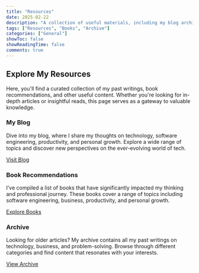 ```yaml
---
title: "Resources"
date: 2025-02-22
description: "A collection of useful materials, including my blog archive and book recommendations."
tags: ["Resources", "Books", "Archive"]
categories: ["General"]
showToc: false
showReadingTime: false
comments: true
---
```


<div class="resources-container">

## Explore My Resources  

<p class="justified-text">
Here, you'll find a curated collection of my past writings, book recommendations, and other useful content. Whether you're looking for in-depth articles or insightful reads, this page serves as a gateway to valuable knowledge.
</p>

### My Blog
<p class="justified-text">
Dive into my blog, where I share my thoughts on technology, software engineering, productivity, and personal growth. Explore a wide range of topics and discover new perspectives on the ever-evolving world of tech.
</p>

<a href="/blog" class="cta-button">Visit Blog</a>

### Book Recommendations  
<p class="justified-text">
I’ve compiled a list of books that have significantly impacted my thinking and professional journey. These books cover a range of topics including software engineering, business, productivity, and personal growth.
</p>

<a href="/books" class="cta-button">Explore Books</a>

### Archive  
<p class="justified-text">
Looking for older articles? My archive contains all my past writings on technology, business, and problem-solving. Browse through different categories and find content that resonates with your interests.
</p>

<a href="/archives" class="cta-button">View Archive</a>

</div>

